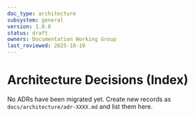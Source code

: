 ```yaml
---
doc_type: architecture
subsystem: general
version: 1.0.0
status: draft
owners: Documentation Working Group
last_reviewed: 2025-10-19
---
```


# Architecture Decisions (Index)

No ADRs have been migrated yet. Create new records as `docs/architecture/adr-XXXX.md` and list them here.
